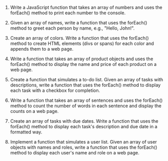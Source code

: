 1. Write a JavaScript function that takes an array of numbers and uses the forEach() method to print each number to the console.

2. Given an array of names, write a function that uses the forEach() method to greet each person by name, e.g., "Hello, John!".

3. Create an array of colors. Write a function that uses the forEach() method to create HTML elements (divs or spans) for each color and appends them to a web page.

4. Write a function that takes an array of product objects and uses the forEach() method to display the name and price of each product on a web page.

5. Create a function that simulates a to-do list. Given an array of tasks with descriptions, write a function that uses the forEach() method to display each task with a checkbox for completion.

6. Write a function that takes an array of sentences and uses the forEach() method to count the number of words in each sentence and display the counts on a web page.

7. Create an array of tasks with due dates. Write a function that uses the forEach() method to display each task's description and due date in a formatted way.

8. Implement a function that simulates a user list. Given an array of user objects with names and roles, write a function that uses the forEach() method to display each user's name and role on a web page.